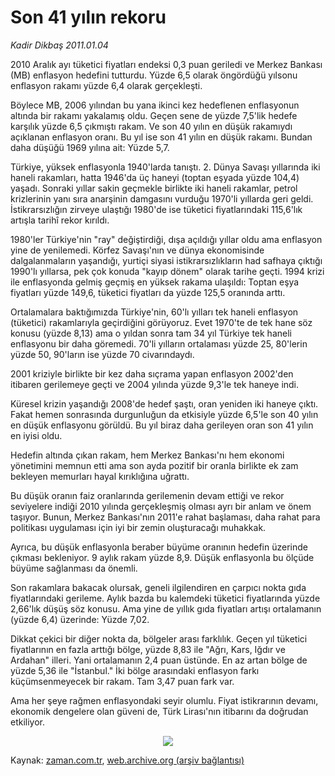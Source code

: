 # Son 41 yılın rekoru

*Kadir Dikbaş 2011.01.04*

<td class="columnist-detail">
<p>2010 Aralık ayı tüketici fiyatları endeksi 0,3 puan geriledi ve Merkez Bankası (MB) enflasyon hedefini tutturdu. Yüzde 6,5 olarak öngördüğü yılsonu enflasyon rakamı yüzde 6,4 olarak gerçekleşti.</p>
<p>
<div id="haberMetinDiv">
<p>Böylece MB, 2006 yılından bu yana ikinci kez hedeflenen enflasyonun altında bir rakamı yakalamış oldu. Geçen sene de yüzde 7,5'lik hedefe karşılık yüzde 6,5 çıkmıştı rakam. Ve son 40 yılın en düşük rakamıydı açıklanan enflasyon oranı. Bu yıl ise son 41 yılın en düşük rakamı. Bundan daha düşüğü 1969 yılına ait: Yüzde 5,7.
<p> Türkiye, yüksek enflasyonla 1940'larda tanıştı. 2. Dünya Savaşı yıllarında iki haneli rakamları, hatta 1946'da üç haneyi (toptan eşyada yüzde 104,4) yaşadı. Sonraki yıllar sakin geçmekle birlikte iki haneli rakamlar, petrol krizlerinin yanı sıra anarşinin damgasını vurduğu 1970'li yıllarda geri geldi. İstikrarsızlığın zirveye ulaştığı 1980'de ise tüketici fiyatlarındaki 115,6'lık artışla tarihî rekor kırıldı.
<p> 1980'ler Türkiye'nin "ray" değiştirdiği, dışa açıldığı yıllar oldu ama enflasyon yine de yenilemedi. Körfez Savaşı'nın ve dünya ekonomisinde dalgalanmaların yaşandığı, yurtiçi siyasi istikrarsızlıkların had safhaya çıktığı 1990'lı yıllarsa, pek çok konuda "kayıp dönem" olarak tarihe geçti. 1994 krizi ile enflasyonda gelmiş geçmiş en yüksek rakama ulaşıldı: Toptan eşya fiyatları yüzde 149,6, tüketici fiyatları da yüzde 125,5 oranında arttı.
<p> Ortalamalara baktığımızda Türkiye'nin, 60'lı yılları tek haneli enflasyon (tüketici) rakamlarıyla geçirdiğini görüyoruz. Evet 1970'te de tek hane söz konusu (yüzde 8,13) ama o yıldan sonra tam 34 yıl Türkiye tek haneli enflasyonu bir daha göremedi. 70'li yılların ortalaması yüzde 25, 80'lerin yüzde 50, 90'ların ise yüzde 70 civarındaydı.
<p> 2001 kriziyle birlikte bir kez daha sıçrama yapan enflasyon 2002'den itibaren gerilemeye geçti ve 2004 yılında yüzde 9,3'le tek haneye indi.
<p> Küresel krizin yaşandığı 2008'de hedef şaştı, oran yeniden iki haneye çıktı. Fakat hemen sonrasında durgunluğun da etkisiyle yüzde 6,5'le son 40 yılın en düşük enflasyonu görüldü. Bu yıl biraz daha gerileyen oran son 41 yılın en iyisi oldu.
<p> Hedefin altında çıkan rakam, hem Merkez Bankası'nı hem ekonomi yönetimini memnun etti ama son ayda pozitif bir oranla birlikte ek zam bekleyen memurları hayal kırıklığına uğrattı.
<p> Bu düşük oranın faiz oranlarında gerilemenin devam ettiği ve rekor seviyelere indiği 2010 yılında gerçekleşmiş olması ayrı bir anlam ve önem taşıyor. Bunun, Merkez Bankası'nın 2011'e rahat başlaması, daha rahat para politikası uygulaması için iyi bir zemin oluşturacağı muhakkak.
<p> Ayrıca, bu düşük enflasyonla beraber büyüme oranının hedefin üzerinde çıkması bekleniyor. 9 aylık rakam yüzde 8,9. Düşük enflasyonla bu ölçüde büyüme sağlanması da önemli.
<p> Son rakamlara bakacak olursak, geneli ilgilendiren en çarpıcı nokta gıda fiyatlarındaki gerileme. Aylık bazda bu kalemdeki tüketici fiyatlarında yüzde 2,66'lık düşüş söz konusu. Ama yine de yıllık gıda fiyatları artışı ortalamanın (yüzde 6,4) üzerinde: Yüzde 7,02.
<p> Dikkat çekici bir diğer nokta da, bölgeler arası farklılık. Geçen yıl tüketici fiyatlarının en fazla arttığı bölge, yüzde 8,83 ile "Ağrı, Kars, Iğdır ve Ardahan" illeri. Yani ortalamanın 2,4 puan üstünde. En az artan bölge de yüzde 5,36 ile "İstanbul." İki bölge arasındaki enflasyon farkı küçümsenmeyecek bir rakam. Tam 3,47 puan fark var.
<p> Ama her şeye rağmen enflasyondaki seyir olumlu. Fiyat istikrarının devamı, ekonomik dengelere olan güveni de, Türk Lirası'nın itibarını da doğrudan etkiliyor. 
<p>
<p><p align="center"><img border="0" src="http://web.archive.org/web/20110108131550im_/http://medya.zaman.com.tr/2011/01/04/resim6.jpg"/>
</p></p></p></p></p></p></p></p></p></p></p></p></p></p></p></div>
</p>
<a href="http://web.archive.org/web/20110108131550/mailto:k.dikbas@zaman.com.tr">
</a></td>

Kaynak: [zaman.com.tr](http://zaman.com.tr/yazar.do?yazino=1073867), [web.archive.org (arşiv bağlantısı)](http://web.archive.org/web/20110108131550/http://www.zaman.com.tr:80/yazar.do?yazino=1073867)
